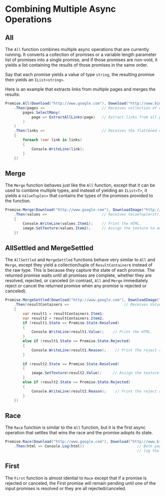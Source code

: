 # Combining Multiple Async Operations

## All

The `All` function combines multiple async operations that are currently running. It converts a collection of promises or a variable length parameter list of promises into a single promise, and if those promises are non-void, it yields a list containing the results of those promises in the same order.

Say that each promise yields a value of type `string`, the resulting promise then yields an `IList<string>`.

Here is an example that extracts links from multiple pages and merges the results:

```cs
Promise.All(Download("http://www.google.com"), Download("http://www.bing.com"))  // Download each URL.
    .Then(pages =>                          // Receives collection of downloaded pages.
        pages.SelectMany(
            page => ExtractAllLinks(page)   // Extract links from all pages then flatten to single collection of links.
        )
    )
    .Then(links =>                          // Receives the flattened collection of links from all pages at once.
    {
        foreach (var link in links)
        {
            Console.WriteLine(link);
        }
    })
```

## Merge

The `Merge` function behaves just like the `All` function, except that it can be used to combine multiple types, and instead of yielding an `IList<T>`, it yields a `ValueTuple<>` that contains the types of the promises provided to the function.

```cs
Promise.Merge(Download("http://www.google.com"), DownloadImage("http://www.example.com/image.jpg"))  // Download HTML and image.
    .Then(values =>                         // Receives ValueTuple<string, Texture>.
    {
        Console.WriteLine(values.Item1);    // Print the HTML.
        image.SetTexture(values.Item2);     // Assign the texture to an image object.
    })
```

## AllSettled and MergeSettled

The `AllSettled` and `MergeSettled` functions behave very similar to `All` and `Merge`, except they yield a collection/tuple of `ResultContainer`s instead of the raw type. This is because they capture the state of each promise. The returned promise waits until all promises are complete, whether they are resolved, rejected, or canceled (in contrast, `All` and `Merge` immediately reject or cancel the returned promise when any promise is rejected or canceled).

```cs
Promise.MergeSettled(Download("http://www.google.com"), DownloadImage("http://www.example.com/image.jpg"))  // Download HTML and image.
    .Then(resultContainers =>                         // Receives ValueTuple<Promise<string>.ResultContainer, Promise<Texture>.ResultContainer>.
    {
        var result1 = resultContainers.Item1;
        var result2 = resultContainers.Item2;
        if (result1.State == Promise.State.Resolved)
        {
            Console.WriteLine(result1.Value);    // Print the HTML.
        }
        else if (result1.State == Promise.State.Rejected)
        {
            Console.WriteLine(result1.Reason);    // Print the reject reason.
        }
        
        if (result2.State == Promise.State.Resolved)
        {
            image.SetTexture(result2.Value);     // Assign the texture to an image object.
        }
        else if (result2.State == Promise.State.Rejected)
        {
            Console.WriteLine(result2.Reason);    // Print the reject reason.
        }
    })
```

## Race

The `Race` function is similar to the `All` function, but it is the first async operation that settles that wins the race and the promise adopts its state.

```cs
Promise.Race(Download("http://www.google.com"), Download("http://www.bing.com"))  // Download each URL.
    .Then(html => Console.Log(html))                        // Both pages are downloaded, but only
                                                            // log the first one downloaded.
```

## First

The `First` function is almost idential to `Race` except that if a promise is rejected or canceled, the First promise will remain pending until one of the input promises is resolved or they are all rejected/canceled.